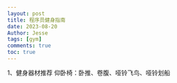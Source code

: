 ```yaml
---
layout: post
title: 程序员健身指南
date: 2023-08-20
Author: Jesse 
tags: [gym]
comments: true
toc: true
---
```

1、健身器材推荐
仰卧椅：卧推、卷腹、哑铃飞鸟、哑铃划船

